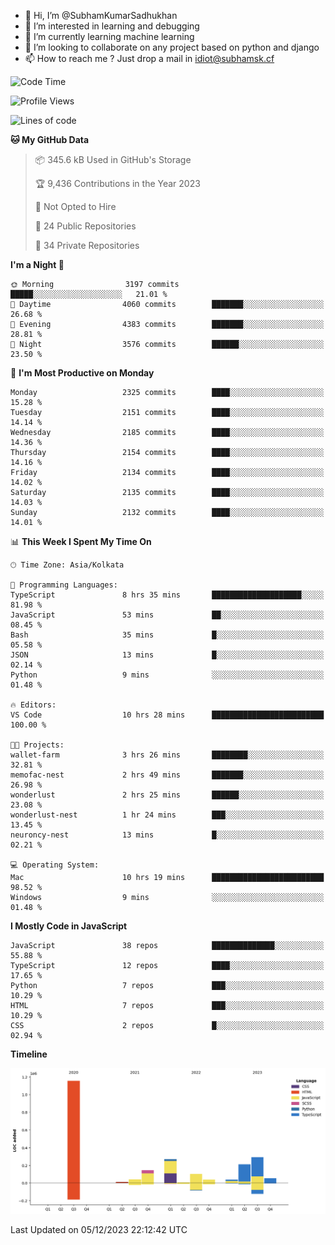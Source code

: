 - 👋 Hi, I’m @SubhamKumarSadhukhan
- 👀 I’m interested in learning and debugging
- 🌱 I’m currently learning machine learning
- 💞️ I’m looking to collaborate on any project based on python and django
- 📫 How to reach me ?
      Just drop a mail in idiot@subhamsk.cf

<!---
SubhamKumarSadhukhan/SubhamKumarSadhukhan is a ✨ special ✨ repository because its `README.md` (this file) appears on your GitHub profile.
You can click the Preview link to take a look at your changes.
--->


<!--START_SECTION:waka-->
![Code Time](http://img.shields.io/badge/Code%20Time-1%2C759%20hrs%2035%20mins-blue)

![Profile Views](http://img.shields.io/badge/Profile%20Views-0-blue)

![Lines of code](https://img.shields.io/badge/From%20Hello%20World%20I%27ve%20Written-2.4%20million%20lines%20of%20code-blue)

**🐱 My GitHub Data** 

> 📦 345.6 kB Used in GitHub's Storage 
 > 
> 🏆 9,436 Contributions in the Year 2023
 > 
> 🚫 Not Opted to Hire
 > 
> 📜 24 Public Repositories 
 > 
> 🔑 34 Private Repositories 
 > 
**I'm a Night 🦉** 

```text
🌞 Morning                3197 commits        █████░░░░░░░░░░░░░░░░░░░░   21.01 % 
🌆 Daytime                4060 commits        ███████░░░░░░░░░░░░░░░░░░   26.68 % 
🌃 Evening                4383 commits        ███████░░░░░░░░░░░░░░░░░░   28.81 % 
🌙 Night                  3576 commits        ██████░░░░░░░░░░░░░░░░░░░   23.50 % 
```
📅 **I'm Most Productive on Monday** 

```text
Monday                   2325 commits        ████░░░░░░░░░░░░░░░░░░░░░   15.28 % 
Tuesday                  2151 commits        ████░░░░░░░░░░░░░░░░░░░░░   14.14 % 
Wednesday                2185 commits        ████░░░░░░░░░░░░░░░░░░░░░   14.36 % 
Thursday                 2154 commits        ████░░░░░░░░░░░░░░░░░░░░░   14.16 % 
Friday                   2134 commits        ████░░░░░░░░░░░░░░░░░░░░░   14.02 % 
Saturday                 2135 commits        ████░░░░░░░░░░░░░░░░░░░░░   14.03 % 
Sunday                   2132 commits        ████░░░░░░░░░░░░░░░░░░░░░   14.01 % 
```


📊 **This Week I Spent My Time On** 

```text
🕑︎ Time Zone: Asia/Kolkata

💬 Programming Languages: 
TypeScript               8 hrs 35 mins       ████████████████████░░░░░   81.98 % 
JavaScript               53 mins             ██░░░░░░░░░░░░░░░░░░░░░░░   08.45 % 
Bash                     35 mins             █░░░░░░░░░░░░░░░░░░░░░░░░   05.58 % 
JSON                     13 mins             █░░░░░░░░░░░░░░░░░░░░░░░░   02.14 % 
Python                   9 mins              ░░░░░░░░░░░░░░░░░░░░░░░░░   01.48 % 

🔥 Editors: 
VS Code                  10 hrs 28 mins      █████████████████████████   100.00 % 

🐱‍💻 Projects: 
wallet-farm              3 hrs 26 mins       ████████░░░░░░░░░░░░░░░░░   32.81 % 
memofac-nest             2 hrs 49 mins       ███████░░░░░░░░░░░░░░░░░░   26.98 % 
wonderlust               2 hrs 25 mins       ██████░░░░░░░░░░░░░░░░░░░   23.08 % 
wonderlust-nest          1 hr 24 mins        ███░░░░░░░░░░░░░░░░░░░░░░   13.45 % 
neuroncy-nest            13 mins             █░░░░░░░░░░░░░░░░░░░░░░░░   02.21 % 

💻 Operating System: 
Mac                      10 hrs 19 mins      █████████████████████████   98.52 % 
Windows                  9 mins              ░░░░░░░░░░░░░░░░░░░░░░░░░   01.48 % 
```

**I Mostly Code in JavaScript** 

```text
JavaScript               38 repos            ██████████████░░░░░░░░░░░   55.88 % 
TypeScript               12 repos            ████░░░░░░░░░░░░░░░░░░░░░   17.65 % 
Python                   7 repos             ███░░░░░░░░░░░░░░░░░░░░░░   10.29 % 
HTML                     7 repos             ███░░░░░░░░░░░░░░░░░░░░░░   10.29 % 
CSS                      2 repos             █░░░░░░░░░░░░░░░░░░░░░░░░   02.94 % 
```



**Timeline**

![Lines of Code chart](https://raw.githubusercontent.com/SubhamKumarSadhukhan/SubhamKumarSadhukhan/main/assets/bar_graph.png)


 Last Updated on 05/12/2023 22:12:42 UTC
<!--END_SECTION:waka-->
